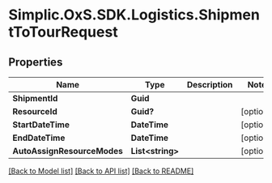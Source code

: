 # Simplic.OxS.SDK.Logistics.ShipmentToTourRequest

## Properties

Name | Type | Description | Notes
------------ | ------------- | ------------- | -------------
**ShipmentId** | **Guid** |  | 
**ResourceId** | **Guid?** |  | [optional] 
**StartDateTime** | **DateTime** |  | [optional] 
**EndDateTime** | **DateTime** |  | [optional] 
**AutoAssignResourceModes** | **List&lt;string&gt;** |  | [optional] 

[[Back to Model list]](../README.md#documentation-for-models) [[Back to API list]](../README.md#documentation-for-api-endpoints) [[Back to README]](../README.md)

